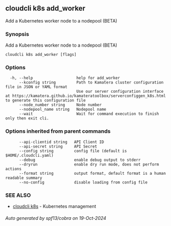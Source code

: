 ## cloudcli k8s add_worker

Add a Kubernetes worker node to a nodepool (BETA)

### Synopsis

Add a Kubernetes worker node to a nodepool (BETA)

```
cloudcli k8s add_worker [flags]
```

### Options

```
  -h, --help                   help for add_worker
      --kconfig string         Path to Kamatera cluster configuration file in JSON or YAML format
                               Use our server configuration interface at https://kamatera.github.io/kamateratoolbox/serverconfiggen_k8s.html to generate this configuration file
      --node_number string     Node number
      --nodepool_name string   Nodepool name
      --wait                   Wait for command execution to finish only then exit cli.
```

### Options inherited from parent commands

```
      --api-clientid string   API Client ID
      --api-secret string     API Secret
      --config string         config file (default is $HOME/.cloudcli.yaml)
      --debug                 enable debug output to stderr
      --dryrun                enable dry run mode, does not perform actions
      --format string         output format, default format is a human readable summary
      --no-config             disable loading from config file
```

### SEE ALSO

* [cloudcli k8s](cloudcli_k8s.md)	 - Kubernetes management

###### Auto generated by spf13/cobra on 19-Oct-2024
